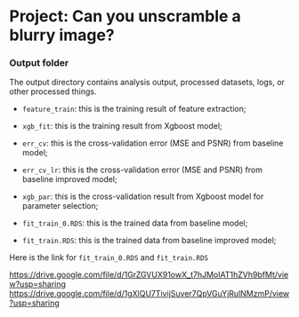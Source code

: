 # Project: Can you unscramble a blurry image? 

### Output folder

The output directory contains analysis output, processed datasets, logs, or other processed things.

- `feature_train`: this is the training result of feature extraction;

- `xgb_fit`: this is the training result from Xgboost model;

- `err_cv`: this is the cross-validation error (MSE and PSNR) from baseline model;

- `err_cv_lr`: this is the cross-validation error (MSE and PSNR) from baseline improved model;

- `xgb_par`: this is the cross-validation result from Xgboost model for parameter selection;

- `fit_train_0.RDS`: this is the trained data from baseline model;

- `fit_train.RDS`: this is the trained data from baseline improved model;

Here is the link for `fit_train_0.RDS` and `fit_train.RDS`

https://drive.google.com/file/d/1GrZGVUX91owX_t7hJMoIAT1hZVh9bfMt/view?usp=sharing
https://drive.google.com/file/d/1gXlQU7TivijSuver7QpVGuYjRulNMzmP/view?usp=sharing
